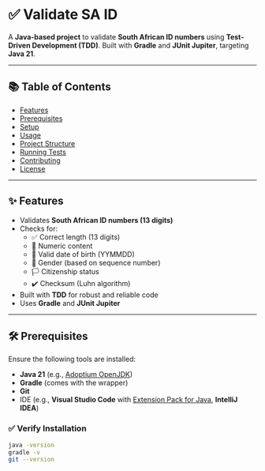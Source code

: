 # ✅ Validate SA ID

A **Java-based project** to validate **South African ID numbers** using **Test-Driven Development (TDD)**. Built with **Gradle** and **JUnit Jupiter**, targeting **Java 21**.

---

## 📚 Table of Contents

- [Features](#features)  
- [Prerequisites](#prerequisites)  
- [Setup](#setup)  
- [Usage](#usage)  
- [Project Structure](#project-structure)  
- [Running Tests](#running-tests)  
- [Contributing](#contributing)  
- [License](#license)  

---

## ✨ Features

- Validates **South African ID numbers (13 digits)**
- Checks for:
  - ✅ Correct length (13 digits)
  - 🔢 Numeric content
  - 📅 Valid date of birth (YYMMDD)
  - 🚻 Gender (based on sequence number)
  - 🏳️ Citizenship status
  - ✔️ Checksum (Luhn algorithm)
- Built with **TDD** for robust and reliable code
- Uses **Gradle** and **JUnit Jupiter**

---

## 🛠 Prerequisites

Ensure the following tools are installed:

- **Java 21** (e.g., [Adoptium OpenJDK](https://adoptium.net/))
- **Gradle** (comes with the wrapper)
- **Git**
- IDE (e.g., **Visual Studio Code** with [Extension Pack for Java](https://marketplace.visualstudio.com/items?itemName=vscjava.vscode-java-pack), **IntelliJ IDEA**)

### ✅ Verify Installation

```bash
java -version
gradle -v
git --version
